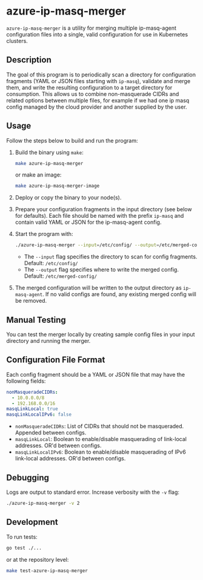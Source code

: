 # azure-ip-masq-merger

`azure-ip-masq-merger` is a utility for merging multiple ip-masq-agent configuration files into a single, valid configuration for use in Kubernetes clusters.

## Description

The goal of this program is to periodically scan a directory for configuration fragments (YAML or JSON files starting with `ip-masq`), validate and merge them, and write the resulting configuration to a target directory for consumption. This allows us to combine non-masquerade CIDRs and related options between multiple files, for example if we had one ip masq config managed by the cloud provider and another supplied by the user.

## Usage

Follow the steps below to build and run the program:

1. Build the binary using `make`:
    ```bash
    make azure-ip-masq-merger
    ```
    or make an image:
    ```bash
    make azure-ip-masq-merger-image
    ```

2. Deploy or copy the binary to your node(s).

3. Prepare your configuration fragments in the input directory (see below for defaults). Each file should be named with the prefix `ip-masq` and contain valid YAML or JSON for the ip-masq-agent config.

4. Start the program with:
    ```bash
    ./azure-ip-masq-merger --input=/etc/config/ --output=/etc/merged-config/
    ```
    - The `--input` flag specifies the directory to scan for config fragments. Default: `/etc/config/`
    - The `--output` flag specifies where to write the merged config. Default: `/etc/merged-config/`

5. The merged configuration will be written to the output directory as `ip-masq-agent`. If no valid configs are found, any existing merged config will be removed.

## Manual Testing

You can test the merger locally by creating sample config files in your input directory and running the merger.

## Configuration File Format

Each config fragment should be a YAML or JSON file that may have the following fields:
```yaml
nonMasqueradeCIDRs:
  - 10.0.0.0/8
  - 192.168.0.0/16
masqLinkLocal: true
masqLinkLocalIPv6: false
```
- `nonMasqueradeCIDRs`: List of CIDRs that should not be masqueraded. Appended between configs.
- `masqLinkLocal`: Boolean to enable/disable masquerading of link-local addresses. OR'd between configs.
- `masqLinkLocalIPv6`: Boolean to enable/disable masquerading of IPv6 link-local addresses. OR'd between configs.

## Debugging

Logs are output to standard error. Increase verbosity with the `-v` flag:
```bash
./azure-ip-masq-merger -v 2
```

## Development

To run tests:
```bash
go test ./...
```
or at the repository level:
```bash
make test-azure-ip-masq-merger
```
